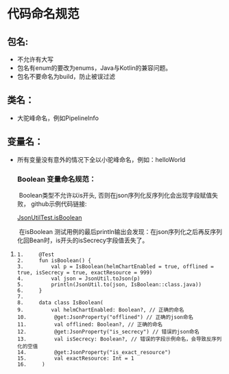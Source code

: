 # 代码命名规范

## 包名:

- 不允许有大写
- 包名有enum的要改为enums，Java与Kotlin的兼容问题。
- 包名不要命名为build，防止被误过滤

## 类名：

- 大驼峰命名，例如PipelineInfo

## 变量名：

- 所有变量没有意外的情况下全以小驼峰命名，例如：helloWorld

  ### Boolean 变量命名规范：

  ​     Boolean类型不允许以is开头, 否则在json序列化反序列化会出现字段赋值失败， github示例代码链接:

  [JsonUtilTest.isBoolean](https://github.com/Tencent/bk-ci/blob/master/src/backend/ci/core/common/common-api/src/test/kotlin/com/tencent/devops/common/api/util/JsonUtilTest.kt)

  ​    在isBoolean 测试用例的最后println输出会发现：在json序列化之后再反序列化回Bean时，is开头的isSecrecy字段值丢失了。

1. ```
   1.     @Test
   2.     fun isBoolean() {
   3.         val p = IsBoolean(helmChartEnabled = true, offlined = true, isSecrecy = true, exactResource = 999)
   4.         val json = JsonUtil.toJson(p)
   5.         println(JsonUtil.to(json, IsBoolean::class.java))
   6.     }
   7. 
   8.     data class IsBoolean(
   9.         val helmChartEnabled: Boolean?, // 正确的命名
   10.         @get:JsonProperty("offlined") // 正确的json命名
   11.         val offlined: Boolean?, // 正确的命名
   12.         @get:JsonProperty("is_secrecy") // 错误的json命名
   13.         val isSecrecy: Boolean?, // 错误的字段示例命名，会导致反序列化的空值
   14.         @get:JsonProperty("is_exact_resource")
   15.         val exactResource: Int = 1
   16.     )
   ```

   